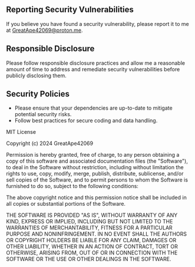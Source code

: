## Reporting Security Vulnerabilities

If you believe you have found a security vulnerability, please report it to me at [GreatApe42069@proton.me](mailto:GreatApe42069@proton.me).

## Responsible Disclosure

Please follow responsible disclosure practices and allow me a reasonable amount of time to address and remediate security vulnerabilities before publicly disclosing them.

## Security Policies

- Please ensure that your dependencies are up-to-date to mitigate potential security risks.
- Follow best practices for secure coding and data handling.



MIT License

Copyright (c) 2024 GreatApe42069

Permission is hereby granted, free of charge, to any person obtaining a copy
of this software and associated documentation files (the "Software"), to deal
in the Software without restriction, including without limitation the rights
to use, copy, modify, merge, publish, distribute, sublicense, and/or sell
copies of the Software, and to permit persons to whom the Software is
furnished to do so, subject to the following conditions:

The above copyright notice and this permission notice shall be included in all
copies or substantial portions of the Software.

THE SOFTWARE IS PROVIDED "AS IS", WITHOUT WARRANTY OF ANY KIND, EXPRESS OR
IMPLIED, INCLUDING BUT NOT LIMITED TO THE WARRANTIES OF MERCHANTABILITY,
FITNESS FOR A PARTICULAR PURPOSE AND NONINFRINGEMENT. IN NO EVENT SHALL THE
AUTHORS OR COPYRIGHT HOLDERS BE LIABLE FOR ANY CLAIM, DAMAGES OR OTHER
LIABILITY, WHETHER IN AN ACTION OF CONTRACT, TORT OR OTHERWISE, ARISING FROM,
OUT OF OR IN CONNECTION WITH THE SOFTWARE OR THE USE OR OTHER DEALINGS IN THE
SOFTWARE.
